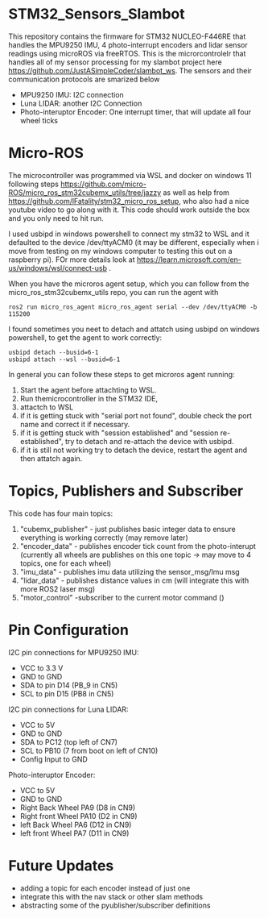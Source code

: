 ﻿# STM32_Sensors_Slambot
This repository contains the firmware for STM32 NUCLEO-F446RE that handles the MPU9250 IMU, 4 photo-interrupt encoders and lidar sensor readings using microROS via freeRTOS. This is the microrcontrolelr that handles all of my sensor processing for my slambot project here https://github.com/JustASimpleCoder/slambot_ws. The sensors and their communication protocols are smarized below

- MPU9250 IMU: I2C connection 
- Luna LIDAR: another I2C Connection
- Photo-interuptor Encoder: One interrupt timer, that will update all four wheel ticks

# Micro-ROS

The microcontroller was programmed via WSL and docker on windows 11 following steps https://github.com/micro-ROS/micro_ros_stm32cubemx_utils/tree/jazzy as well as help from https://github.com/lFatality/stm32_micro_ros_setup, who also had a nice youtube video to go along with it. This code should work outside the box and you only need to hit run. 

I used usbipd in windows powershell to connect my stm32 to WSL and it defaulted to the device /dev/ttyACM0 (it may be different, especially when i move from testing on my windows computer to testing this out on a raspberry pi). FOr more details look at https://learn.microsoft.com/en-us/windows/wsl/connect-usb .

When you have the microros agent setup, which you can follow from the micro_ros_stm32cubemx_utils repo, you can run the agent with 

```
ros2 run micro_ros_agent micro_ros_agent serial --dev /dev/ttyACM0 -b 115200
```

I found sometimes you neet to detach and attatch using usbipd on windows powershell, to get the agent to work correctly: 

```
usbipd detach --busid=6-1
usbipd attach --wsl --busid=6-1
```


In general you can follow these steps to get microros agent running:
1. Start the agent before attachting to WSL.  
2. Run themicrocontroller in the STM32 IDE, 
3. attactch to WSL
4. if it is getting stuck with "serial port not found", double check the port name and correct it if necessary.
5. if it is getting stuck with "session established" and "session re-established", try to detach and re-attach the device with usbipd. 
6. if it is still not working try to detach the device, restart the agent and then attatch again. 


# Topics, Publishers and Subscriber
This code has four main topics: 
1. "cubemx_publisher" - just publishes basic integer data to ensure everything is working correctly (may remove later)
2. "encoder_data" - publishes encoder tick count from the photo-interupt (currently all wheels are publishes on this one topic -> may move to 4 topics, one for each wheel)
3. "imu_data" - publishes imu data utilizing the sensor_msg/Imu msg 
4. "lidar_data" - publishes distance values in cm (will integrate this with more ROS2 laser msg)
5. "motor_control" -subscriber to the current motor command () 

# Pin Configuration

I2C pin connections for MPU9250 IMU:
- VCC to 3.3 V
- GND to GND
- SDA to pin D14 (PB_9 in CN5)
- SCL to pin D15 (PB8 in CN5)

I2C pin connections for Luna LIDAR: 
- VCC to 5V
- GND to GND
- SDA to PC12 (top left of CN7) 
- SCL to PB10 (7 from boot on left of CN10)
- Config Input to GND

Photo-interuptor Encoder: 
- VCC to 5V
- GND to GND
- Right Back Wheel PA9 (D8 in CN9)
- Right front Wheel PA10 (D2 in CN9)
- left Back Wheel PA6 (D12 in CN9)
- left front Wheel PA7 (D11 in CN9)


# Future Updates
- adding a topic for each encoder instead of just one
- integrate this with the nav stack or other slam methods
- abstracting some of the pyublisher/subscriber definitions

